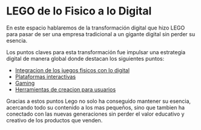 # LEGO de lo Fisico a lo Digital
En este espacio hablaremos de la transformación digital que hizo LEGO para pasar de ser una empresa tradicional a un gigante digital sin perder su esencia.

Los puntos claves para esta transformación fue impulsar una estrategia digital de manera global donde destacan los siguientes puntos:
- [Integracion de los juegos fisicos con lo digital](https://github.com/FranFalcon94/LEGO-de-fisico-a-digital/blob/eaef2300536080d51991f1fc2b10a3d76406e3df/Plataformas%20Interactivas.md)
- [Plataformas interactivas](https://github.com/FranFalcon94/LEGO-de-fisico-a-digital/blob/9806e06bf63116384105726f5598a96a55127ecd/Plataformas%20Interactivas.md) 
- [Gaming](https://github.com/FranFalcon94/LEGO-de-fisico-a-digital/blob/8ecdb0a3560e1c8e84e933fdf279fd31310a68d2/Gaming.md)
- [Herramientas de creacion para usuarios](https://github.com/FranFalcon94/LEGO-de-fisico-a-digital/blob/0fc8aad521a8a65421c1b2c8545ccd51c43efb74/Creacion%20de%20usuarios.md)

Gracias a estos puntos Lego no solo ha conseguido mantener su esencia, acercando todo su contenido a los mas pequeños, sino que tambien ha conectado con las nuevas generaciones sin perder el valor educativo y creativo de los productos que venden.
